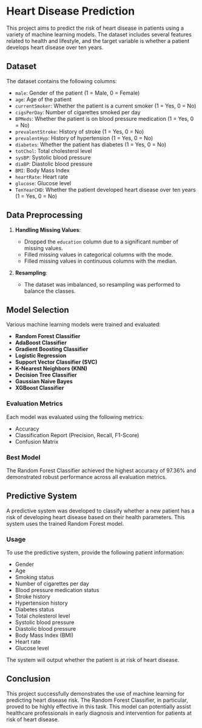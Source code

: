 # Heart Disease Prediction

This project aims to predict the risk of heart disease in patients using a variety of machine learning models. The dataset includes several features related to health and lifestyle, and the target variable is whether a patient develops heart disease over ten years.

## Dataset

The dataset contains the following columns:
- `male`: Gender of the patient (1 = Male, 0 = Female)
- `age`: Age of the patient
- `currentSmoker`: Whether the patient is a current smoker (1 = Yes, 0 = No)
- `cigsPerDay`: Number of cigarettes smoked per day
- `BPMeds`: Whether the patient is on blood pressure medication (1 = Yes, 0 = No)
- `prevalentStroke`: History of stroke (1 = Yes, 0 = No)
- `prevalentHyp`: History of hypertension (1 = Yes, 0 = No)
- `diabetes`: Whether the patient has diabetes (1 = Yes, 0 = No)
- `totChol`: Total cholesterol level
- `sysBP`: Systolic blood pressure
- `diaBP`: Diastolic blood pressure
- `BMI`: Body Mass Index
- `heartRate`: Heart rate
- `glucose`: Glucose level
- `TenYearCHD`: Whether the patient developed heart disease over ten years (1 = Yes, 0 = No)

## Data Preprocessing

1. **Handling Missing Values**:
   - Dropped the `education` column due to a significant number of missing values.
   - Filled missing values in categorical columns with the mode.
   - Filled missing values in continuous columns with the median.

2. **Resampling**:
   - The dataset was imbalanced, so resampling was performed to balance the classes.

## Model Selection

Various machine learning models were trained and evaluated:

- **Random Forest Classifier**
- **AdaBoost Classifier**
- **Gradient Boosting Classifier**
- **Logistic Regression**
- **Support Vector Classifier (SVC)**
- **K-Nearest Neighbors (KNN)**
- **Decision Tree Classifier**
- **Gaussian Naive Bayes**
- **XGBoost Classifier**

### Evaluation Metrics

Each model was evaluated using the following metrics:
- Accuracy
- Classification Report (Precision, Recall, F1-Score)
- Confusion Matrix

### Best Model

The Random Forest Classifier achieved the highest accuracy of 97.36% and demonstrated robust performance across all evaluation metrics.

## Predictive System

A predictive system was developed to classify whether a new patient has a risk of developing heart disease based on their health parameters. This system uses the trained Random Forest model.

### Usage

To use the predictive system, provide the following patient information:
- Gender
- Age
- Smoking status
- Number of cigarettes per day
- Blood pressure medication status
- Stroke history
- Hypertension history
- Diabetes status
- Total cholesterol level
- Systolic blood pressure
- Diastolic blood pressure
- Body Mass Index (BMI)
- Heart rate
- Glucose level

The system will output whether the patient is at risk of heart disease.

## Conclusion

This project successfully demonstrates the use of machine learning for predicting heart disease risk. The Random Forest Classifier, in particular, proved to be highly effective in this task. This model can potentially assist healthcare professionals in early diagnosis and intervention for patients at risk of heart disease.
